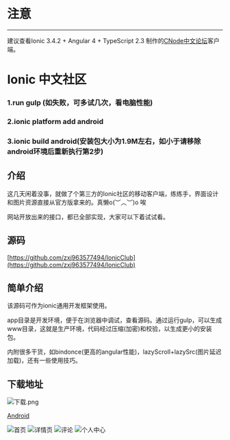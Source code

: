 # 注意
--------------
建议查看Ionic 3.4.2 + Angular 4 + TypeScript 2.3 制作的[CNode中文论坛](https://cnodejs.org/ "CNode中文论坛")客户端。

# Ionic 中文社区
### 1.run gulp (如失败，可多试几次，看电脑性能)
### 2.ionic platform add android
### 3.ionic build android(安装包大小为1.9M左右，如小于请移除android环境后重新执行第2步)

## 介绍
这几天闲着没事，就做了个第三方的Ionic社区的移动客户端，练练手，界面设计和图片资源直接从官方版拿来的。真懒o(︶︿︶)o 唉

网站开放出来的接口，都已全部实现，大家可以下着试试看。
	
## 源码
[https://github.com/zxj963577494/IonicClub](https://github.com/zxj963577494/IonicClub)

## 简单介绍
该源码可作为ionic通用开发框架使用。

app目录是开发环境，便于在浏览器中调试，查看源码。通过运行gulp，可以生成www目录，这就是生产环境，代码经过压缩(加密)和校验，以生成更小的安装包。

内附很多干货，如bindonce(更高的angular性能)，lazyScroll+lazySrc(图片延迟加载)，还有一些使用技巧。

## 下载地址
![下载.png](http://r.ionichina.com/Fv3rzyipIDAiNeIrw4hPFWp7u-On)

[Android](https://fir.im/p7rs "android")


![首页](http://firimg.fir.im/f1908f9cb38644125a6aa2ef5984b477f92b3dbd?imageView2/0/w/300/h/197)
![详情页](http://firimg.fir.im/f4c946f7122db0fb04fd5a249c8ce1679411b02b?imageView2/0/w/300/h/197)
![评论](http://firimg.fir.im/57dfa3d75a9812d55d07b6239941145fc668da7c?imageView2/0/w/300/h/197)
![个人中心](http://firimg.fir.im/bbd98e7fa29227f8a955bad34ea950eebeed3bfa?imageView2/0/w/300/h/197)
